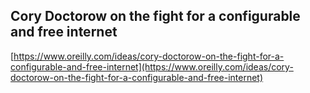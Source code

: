 ## Cory Doctorow on the fight for a configurable and free internet
  
  [https://www.oreilly.com/ideas/cory-doctorow-on-the-fight-for-a-configurable-and-free-internet](https://www.oreilly.com/ideas/cory-doctorow-on-the-fight-for-a-configurable-and-free-internet)